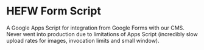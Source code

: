 # HEFW Form Script
A Google Apps Script for integration from Google Forms with our CMS. Never went into production due to limitations of Apps Script (incredibly slow upload rates for images, invocation limits and small window).